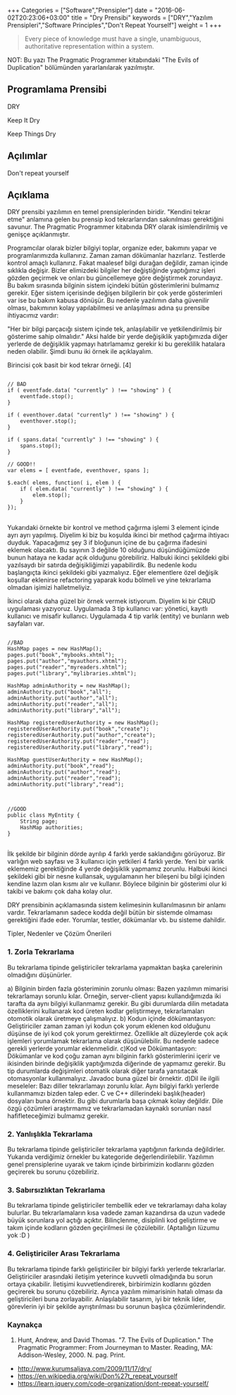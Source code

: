 +++
Categories = ["Software","Prensipler"]
date = "2016-06-02T20:23:06+03:00"
title = "Dry Prensibi"
keywords = ["DRY","Yazılım Prensipleri","Software Principles","Don't Repeat Yourself"]
weight = 1
+++

>Every piece of knowledge must have a single, unambiguous, authoritative representation within a system.

NOT: Bu yazı The Pragmatic Programmer kitabındaki "The Evils of Duplication" bölümünden yararlanılarak yazılmıştır.

## Programlama Prensibi

DRY

Keep It Dry

Keep Things Dry

<!--more-->

## Açılımlar

Don't repeat yourself

## Açıklama

DRY prensibi yazılımın en temel prensiplerinden biridir. "Kendini tekrar etme" anlamına gelen bu prensip kod tekrarlarından sakınılması gerektiğini savunur. The Pragmatic Programmer kitabında DRY olarak isimlendirilmiş ve genişçe açıklanmıştır.

Programcılar olarak bizler bilgiyi toplar, organize eder, bakımını yapar ve programlarımızda kullanırız. Zaman zaman dökümanlar hazırlarız. Testlerde kontrol amaçlı kullanırız. Fakat maalesef bilgi durağan değildir, zaman içinde sıklıkla değişir. Bizler elimizdeki bilgiler her değiştiğinde yaptığımız işleri gözden geçirmek ve onları bu güncellemeye göre değiştirmek zorundayız.  Bu bakım sırasında bilginin sistem içindeki bütün gösterimlerini bulmamız gerekir. Eğer sistem içerisinde değişen bilgilerin bir çok yerde gösterimleri var ise bu bakım kabusa dönüşür. Bu nedenle yazılımın daha güvenilir olması, bakımının kolay yapılabilmesi ve anlaşılması adına şu prensibe ihtiyacımız vardır:

"Her bir bilgi parçacığı sistem içinde tek, anlaşılabilir ve yetkilendirilmiş bir gösterime sahip olmalıdır."
Aksi halde bir yerde değişiklik yaptığımızda diğer yerlerde de değişiklik yapmayı hatırlamamız gerekir ki bu gereklilik hatalara neden olabilir.  Şimdi bunu iki örnek ile açıklayalım.

Birincisi çok basit bir kod tekrar örneği. [4]

<pre>
<code class="language-js">
// BAD
if ( eventfade.data( "currently" ) !== "showing" ) {
    eventfade.stop();
}
 
if ( eventhover.data( "currently" ) !== "showing" ) {
    eventhover.stop();
}
 
if ( spans.data( "currently" ) !== "showing" ) {
    spans.stop();
}
 
// GOOD!!
var elems = [ eventfade, eventhover, spans ];
 
$.each( elems, function( i, elem ) {
    if ( elem.data( "currently" ) !== "showing" ) {
        elem.stop();
    }
});
</code>
</pre>

Yukarıdaki örnekte bir kontrol ve method çağırma işlemi 3 element içinde ayrı ayrı yapılmış. Diyelim ki biz bu koşulda ikinci bir method çağırma ihtiyacı duyduk. Yapacağımız şey 3 if bloğunun içine de bu çağırma ifadesini eklemek olacaktı. Bu sayının 3 değilde 10 olduğunu düşündüğümüzde bunun hataya ne kadar açık olduğunu görebiliriz.  Halbuki ikinci şekildeki gibi yazılsaydı bir satırda değişikliğimizi yapabilirdik. Bu nedenle kodu başlangıçta ikinci şekildeki gibi yazmalıyız. Eğer elementlere özel değişik koşullar eklenirse refactoring yaparak kodu bölmeli ve yine tekrarlama olmadan işimizi halletmeliyiz.

İkinci olarak daha güzel bir örnek vermek istiyorum. Diyelim ki bir CRUD uygulaması yazıyoruz. Uygulamada 3 tip kullanıcı var: yönetici, kayıtlı kullanıcı ve misafir kullanıcı. Uygulamada 4 tip varlık (entity) ve bunların web sayfaları var.

<pre>
<code class="language-java">
//BAD
HashMap<String,String> pages = new HashMap<String, String>();
pages.put("book","mybooks.xhtml");
pages.put("author","myauthors.xhtml");
pages.put("reader","myreaders.xhtml");
pages.put("library","mylibraries.xhtml");

HashMap<String,String> adminAuthority = new HashMap<String,String>();
adminAuthority.put("book","all");
adminAuthority.put("author","all");
adminAuthority.put("reader","all");
adminAuthority.put("library","all");

HashMap<String,String> registeredUserAuthority = new HashMap<String,String>();
registeredUserAuthority.put("book","create");
registeredUserAuthority.put("author","create");
registeredUserAuthority.put("reader","read");
registeredUserAuthority.put("library","read");

HashMap<String,String> guestUserAuthority = new HashMap<String,String>();
adminAuthority.put("book","read");
adminAuthority.put("author","read");
adminAuthority.put("reader","read");
adminAuthority.put("library","read");



//GOOD
public class MyEntity {
    String page;
    HashMap<String,String> authorities;
}
</code>
</pre>


İlk şekilde bir bilginin dörde ayrılıp 4 farklı yerde saklandığını görüyoruz. Bir varlığın web sayfası ve 3 kullanıcı için yetkileri 4 farklı yerde. Yeni bir varlık eklememiz gerektiğinde 4 yerde değişiklik yapmamız zorunlu. Halbuki ikinci şekildeki gibi bir nesne kullansak, uygulamanın her bileşeni bu bilgi içinden kendine lazım olan kısmı alır ve kullanır. Böylece bilginin bir gösterimi olur ki takibi ve bakımı çok daha kolay olur.

DRY prensibinin açıklamasında sistem kelimesinin kullanılmasının bir anlamı vardır. Tekrarlamanın sadece kodda değil bütün bir sistemde olmaması gerektiğini ifade eder. Yorumlar, testler, dökümanlar vb. bu sisteme dahildir.

Tipler, Nedenler ve Çözüm Önerileri

### 1. Zorla Tekrarlama

Bu tekrarlama tipinde geliştiriciler tekrarlama yapmaktan başka çarelerinin olmadığını düşünürler.

a) Bilginin birden fazla gösteriminin zorunlu olması: Bazen yazılımın mimarisi tekrarlamayı sorunlu kılar. Örneğin, server-client yapısı kullandığımızda iki tarafta da aynı bilgiyi kullanmamız gerekir. Bu gibi durumlarda dilin metadata özelliklerini kullanarak kod üreten kodlar geliştirmeye, tekrarlamaları otomotik olarak üretmeye çalışmalıyız.
b) Kodun içinde dökümantasyon: Geliştiriciler zaman zaman iyi kodun çok yorum eklenen kod olduğunu düşünse de iyi kod çok yorum gerektirmez. Özellikle alt düzeylerde çok açık işlemleri yorumlamak tekrarlama olarak düşünülebilir. Bu nedenle sadece gerekli yerlerde yorumlar eklenmelidir.
c)Kod ve Dökümantasyon: Dökümanlar ve kod  çoğu zaman aynı bilginin farklı gösterimlerini içerir ve ikisinden birinde değişiklik yaptığımızda diğerinde de yapmamız gerekir. Bu tip durumlarda değişimleri otomatik olarak diğer tarafa yansıtacak otomasyonlar kullanmalıyız. Javadoc buna güzel bir örnektir.
d)Dil ile ilgili meseleler: Bazı diller tekrarlamayı zorunlu kılar. Aynı bilgiyi farklı yerlerde kullanmamızı bizden talep eder. C ve C++ dillerindeki başlık(header) dosyaları buna örnektir. Bu gibi durumlarla başa çıkmak kolay değildir. Dile özgü çözümleri araştırmamız ve tekrarlamadan kaynaklı sorunları nasıl hafifleteceğimizi bulmamız gerekir.

### 2. Yanlışlıkla Tekrarlama

Bu tekrarlama tipinde geliştiriciler tekrarlama yaptığının farkında değildirler. Yukarıda verdiğimiz örnekler bu kategoride değerlendirilebilir. Yazılımın genel prensiplerine uyarak ve takım içinde birbirimizin kodlarını gözden geçirerek bu sorunu çözebiliriz.

### 3. Sabırsızlıktan Tekrarlama

Bu tekrarlama tipinde geliştiriciler tembellik eder ve tekrarlamayı daha kolay bulurlar. Bu tekrarlamaların kısa vadede zaman kazandırsa da uzun vadede büyük sorunlara yol açtığı açıktır. Bilinçlenme, disiplinli kod geliştirme ve takım içinde kodların gözden geçirilmesi ile çözülebilir. (Aptallığın lüzumu yok :D )

### 4. Geliştiriciler Arası Tekrarlama

Bu tekrarlama tipinde farklı geliştiriciler bir bilgiyi farklı yerlerde tekrarlarlar. Geliştiriciler arasındaki iletişim yeterince kuvvetli olmadığında bu sorun ortaya çıkabilir. İletişimi kuvvetlendirerek, birbirimizin kodlarını gözden geçirerek bu sorunu çözebiliriz. Ayrıca yazılım mimarisinin hatalı olması da geliştiricileri buna zorlayabilir. Anlaşılabilir tasarım, iyi bir teknik lider, görevlerin iyi bir şekilde ayrıştırılması bu sorunun başlıca çözümlerindendir.

### Kaynakça

1. Hunt, Andrew, and David Thomas. "7. The Evils of Duplication." The Pragmatic Programmer: From Journeyman to Master. Reading, MA: Addison-Wesley, 2000. N. pag. Print.
+ http://www.kurumsaljava.com/2009/11/17/dry/
+ https://en.wikipedia.org/wiki/Don%27t_repeat_yourself
+ https://learn.jquery.com/code-organization/dont-repeat-yourself/
